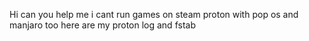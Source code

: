 Hi can you help me i cant run games on steam proton with pop os and manjaro too
here are my proton log and fstab
